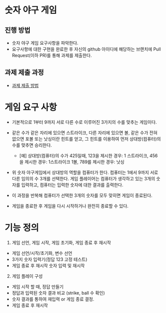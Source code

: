 # 숫자 야구 게임
## 진행 방법
* 숫자 야구 게임 요구사항을 파악한다.
* 요구사항에 대한 구현을 완료한 후 자신의 github 아이디에 해당하는 브랜치에 Pull Request(이하 PR)를 통해 과제를 제출한다.

## 과제 제출 과정
* [과제 제출 방법](https://github.com/next-step/nextstep-docs/tree/master/precourse)

# 게임 요구 사항
* 기본적으로 1부터 9까지 서로 다른 수로 이루어진 3가지의 수를 맞추는 게임이다.
* 같은 수가 같은 자리에 있으면 스트라이크, 다른 자리에 있으면 볼, 같은 수가 전혀 없으면 포볼 또는 낫싱이란 힌트를 얻고,
그 힌트를 이용하여 먼저 상대방(컴퓨터)의 수를 맞추면 승리한다.
  * [예] 상대방(컴퓨터)의 수가 425일때, 123을 제시한 경우: 1 스트라이크, 456을 제시한 경우: 1스트라이크 1볼, 789를 제시한 경우: 낫싱
    
* 위 숫자 야구게임에서 상대방의 역할을 컴퓨터가 한다. 컴퓨터는 1에서 9까지 서로 다른 임의의 수 3개를 선택한다. 
게임 플레이어는 컴퓨터가 생각하고 있는 3개의 숫자를 입력하고, 컴퓨터는 입력한 숫자에 대한 결과를 출력한다.
  
* 이 과정을 반복해 컴퓨터가 선택한 3개의 숫자를 모두 맞히면 게임이 종료된다.
* 게임을 종료한 후 게임을 다시 시작하거나 완전히 종료할 수 있다.

# 기능 정의
1. 게임 선언, 게임 시작, 게임 초기화, 게임 종료 후 재시작
* 게임 선언/시작/초기화, 변수 선언
* 3가지 숫자 입력기(정답 123 고정 테스트)
* 게임 종료 후 재시작 숫자 입력 및 재시작
2. 게임 플레이 구성
* 게임 시작 할 때, 정답 만들기
* 정답과 입력된 숫자 결과 비교 (strike, ball 수 확인)
* 숫자 결과를 통하여 재입력 or 게임 종료 결정.
* 게임 종료 후 재시작